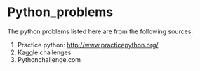 Python_problems
===============
The python problems listed here are from the following sources:
1. Practice python: http://www.practicepython.org/
2. Kaggle challenges
3. Pythonchallenge.com

